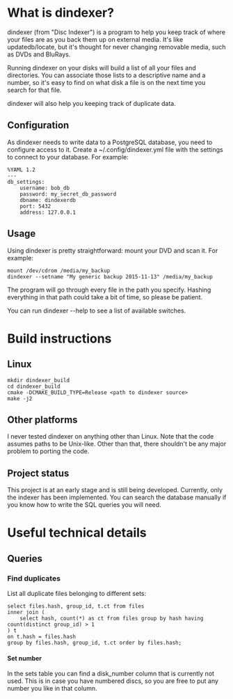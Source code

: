 #   What is dindexer?   #
dindexer (from "Disc Indexer") is a program to help you keep track of where your files are as you back them up on external media. It's like updatedb/locate, but it's thought for never changing removable media, such as DVDs and BluRays.

Running dindexer on your disks will build a list of all your files and directories. You can associate those lists to a descriptive name and a number, so it's easy to find on what disk a file is on the next time you search for that file.

dindexer will also help you keeping track of duplicate data.

##  Configuration  ##
As dindexer needs to write data to a PostgreSQL database, you need to configure access to it. Create a ~/.config/dindexer.yml file with the settings to connect to your database. For example:

    %YAML 1.2
    ---
    db_settings:
        username: bob_db
        password: my_secret_db_password
        dbname: dindexerdb
        port: 5432
        address: 127.0.0.1

##  Usage  ##
Using dindexer is pretty straightforward: mount your DVD and scan it. For example:

    mount /dev/cdrom /media/my_backup
    dindexer --setname "My generic backup 2015-11-13" /media/my_backup

The program will go through every file in the path you specify. Hashing everything in that path could take a bit of time, so please be patient.

You can run dindexer --help to see a list of available switches.

#   Build instructions   #
##  Linux  ##

    mkdir dindexer_build
    cd dindexer_build
    cmake -DCMAKE_BUILD_TYPE=Release <path to dindexer source>
    make -j2

##  Other platforms  ##
I never tested dindexer on anything other than Linux. Note that the code assumes paths to be Unix-like. Other than that, there shouldn't be any major problem to porting the code.

##  Project status  ##
This project is at an early stage and is still being developed. Currently, only the indexer has been implemented. You can search the database manually if you know how to write the SQL queries you will need.

#   Useful technical details   #
##  Queries  ##

### Find duplicates ###
List all duplicate files belonging to different sets:

    select files.hash, group_id, t.ct from files
    inner join (
        select hash, count(*) as ct from files group by hash having count(distinct group_id) > 1
    ) t
    on t.hash = files.hash
    group by files.hash, group_id, t.ct order by files.hash;

#### Set number ###
In the sets table you can find a disk_number column that is currently not used. This is in case you have numbered discs, so you are free to put any number you like in that column.
